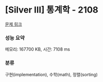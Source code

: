 # [Silver III] 통계학 - 2108 

[문제 링크](https://www.acmicpc.net/problem/2108) 

### 성능 요약

메모리: 167700 KB, 시간: 7108 ms

### 분류

구현(implementation), 수학(math), 정렬(sorting)

